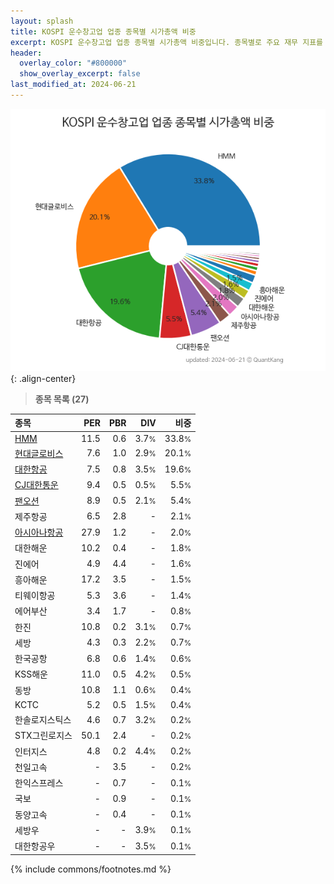 ```yaml
---
layout: splash
title: KOSPI 운수창고업 업종 종목별 시가총액 비중
excerpt: KOSPI 운수창고업 업종 종목별 시가총액 비중입니다. 종목별로 주요 재무 지표를 함께 표시합니다.
header:
  overlay_color: "#800000"
  show_overlay_excerpt: false
last_modified_at: 2024-06-21
---
```



![KOSPI 운수창고업 업종 종목별 시가총액 비중](/stats/sector/images/kospi_업종_운수창고업_종목.png){: .align-center}


> **종목 목록 (27)**<a id="list"></a>

| **종목** | **PER** | **PBR** | **DIV** | **비중** |
| :------- | ------: | ------: | ------: | -------: |
| [HMM](/011200/) | 11.5 | 0.6 | 3.7<small>%</small> | 33.8<small>%</small> |
| [현대글로비스](/086280/) | 7.6 | 1.0 | 2.9<small>%</small> | 20.1<small>%</small> |
| [대한항공](/003490/) | 7.5 | 0.8 | 3.5<small>%</small> | 19.6<small>%</small> |
| [CJ대한통운](/000120/) | 9.4 | 0.5 | 0.5<small>%</small> | 5.5<small>%</small> |
| [팬오션](/028670/) | 8.9 | 0.5 | 2.1<small>%</small> | 5.4<small>%</small> |
| 제주항공 | 6.5 | 2.8 | - | 2.1<small>%</small> |
| [아시아나항공](/020560/) | 27.9 | 1.2 | - | 2.0<small>%</small> |
| 대한해운 | 10.2 | 0.4 | - | 1.8<small>%</small> |
| 진에어 | 4.9 | 4.4 | - | 1.6<small>%</small> |
| 흥아해운 | 17.2 | 3.5 | - | 1.5<small>%</small> |
| 티웨이항공 | 5.3 | 3.6 | - | 1.4<small>%</small> |
| 에어부산 | 3.4 | 1.7 | - | 0.8<small>%</small> |
| 한진 | 10.8 | 0.2 | 3.1<small>%</small> | 0.7<small>%</small> |
| 세방 | 4.3 | 0.3 | 2.2<small>%</small> | 0.7<small>%</small> |
| 한국공항 | 6.8 | 0.6 | 1.4<small>%</small> | 0.6<small>%</small> |
| KSS해운 | 11.0 | 0.5 | 4.2<small>%</small> | 0.5<small>%</small> |
| 동방 | 10.8 | 1.1 | 0.6<small>%</small> | 0.4<small>%</small> |
| KCTC | 5.2 | 0.5 | 1.5<small>%</small> | 0.4<small>%</small> |
| 한솔로지스틱스 | 4.6 | 0.7 | 3.2<small>%</small> | 0.2<small>%</small> |
| STX그린로지스 | 50.1 | 2.4 | - | 0.2<small>%</small> |
| 인터지스 | 4.8 | 0.2 | 4.4<small>%</small> | 0.2<small>%</small> |
| 천일고속 | - | 3.5 | - | 0.2<small>%</small> |
| 한익스프레스 | - | 0.7 | - | 0.1<small>%</small> |
| 국보 | - | 0.9 | - | 0.1<small>%</small> |
| 동양고속 | - | 0.4 | - | 0.1<small>%</small> |
| 세방우 | - | - | 3.9<small>%</small> | 0.1<small>%</small> |
| 대한항공우 | - | - | 3.5<small>%</small> | 0.1<small>%</small> |

{% include commons/footnotes.md %}